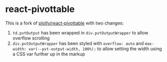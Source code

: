 # react-pivottable

This is a fork of [plotly/react-pivottable](https://github.com/plotly/react-pivottable) with two changes:

1. `td.pvtOutput` has been wrapped in `div.pvtOutputWrapper` to allow overflow scrolling
2. `div.pvtOutputWrapper` has been styled with `overflow: auto` and `max-width: var(--pvt-output-width, 100%);` to allow setting the width using a CSS var further up in the markup

